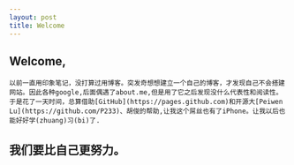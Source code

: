 ```yaml
---
layout: post
title: Welcome
---
```


## Welcome,

    以前一直用印象笔记，没打算过用博客。突发奇想想建立一个自己的博客，才发现自己不会搭建网站。因此各种google,后面偶遇了about.me,但是用了它之后发现没什么代表性和阅读性。于是花了一天时间，总算借助[GitHub](https://pages.github.com)和开源大[Peiwen Lu](https://github.com/P233)、胡俊的帮助,让我这个屌丝也有了iPhone。让我以后也能好好学(zhuang)习(bi)了.


## 我们要比自己更努力。